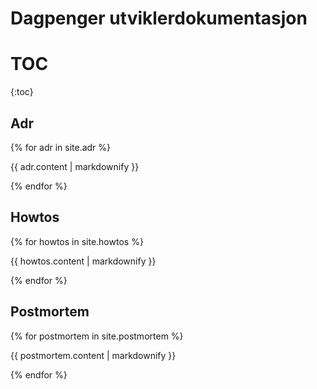 # Dagpenger utviklerdokumentasjon

# TOC 
{:toc}


## Adr

{% for adr in site.adr %}
  <p>{{ adr.content | markdownify }}</p>
{% endfor %}


## Howtos

{% for howtos in site.howtos %}
  <p>{{ howtos.content | markdownify }}</p>
{% endfor %}


## Postmortem

{% for postmortem in site.postmortem %}
  <p>{{ postmortem.content | markdownify }}</p>
{% endfor %}